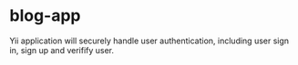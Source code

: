 # blog-app
 Yii application will securely handle user authentication, including user sign in, sign up and verifify user.
